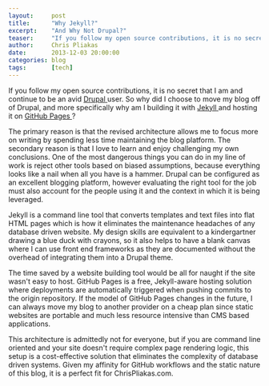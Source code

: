 ```yaml
---
layout:     post
title:      "Why Jekyll?"
excerpt:    "And Why Not Drupal?"
teaser:     "If you follow my open source contributions, it is no secret that I am and continue to be an avid Drupal user. So why did I choose to move my blog off of Drupal?"
author:     Chris Pliakas
date:       2013-12-03 20:00:00
categories: blog
tags:       [tech]
---
```


If you follow my open source contributions, it is no secret that I am and
continue to be an avid <span itemscope itemtype="http://schema.org/SoftwareApplication">
<a href="http://drupal.org" target="_blank" itemprop="sameAs">
<span itemprop="name">Drupal</span>
</a>
</span> user. So why did I choose to move my blog off of
Drupal, and more specifically why am I building it with
<span itemscope itemtype="http://schema.org/SoftwareApplication">
<a href="http://jekyllrb.com" target="_blank" itemprop="sameAs">
<span itemprop="name">Jekyll</span>
</a>
</span>
and hosting it on
<span itemscope itemtype="http://schema.org/Organization">
<a href="http://pages.github.com" target="_blank">
<span itemprop="name">GitHub</span> Pages
</a>
</span>?

The primary reason is that the revised architecture allows me to focus more on
writing by spending less time maintaining the blog platform. The secondary
reason is that I love to learn and enjoy challenging my own conclusions. One
of the most dangerous things you can do in my line of work is reject other
tools based on biased assumptions, because everything looks like a nail when
all you have is a hammer. Drupal can be configured as an excellent blogging
platform, however evaluating the right tool for the job must also account for
the people using it and the context in which it is being leveraged.

Jekyll is a command line tool that converts templates and text files into flat
HTML pages which is how it eliminates the maintenance headaches of any database
driven website. My design skills are equivalent to a kindergartner drawing a
blue duck with crayons, so it also helps to have a blank canvas where I can use
front end frameworks as they are documented without the overhead of integrating
them into a Drupal theme.

The time saved by a website building tool would be all for naught if the site
wasn't easy to host. GitHub Pages is a free, Jekyll-aware hosting solution
where deployments are automatically triggered when pushing commits to the
origin repository. If the model of GitHub Pages changes in the future, I can
always move my blog to another provider on a cheap plan since static websites
are portable and much less resource intensive than CMS based applications.

This architecture is admittedly not for everyone, but if you are command line
oriented and your site doesn't require complex page rendering logic, this setup
is a cost-effective solution that eliminates the complexity of database driven
systems. Given my affinity for GitHub workflows and the static nature of this
blog, it is a perfect fit for ChrisPliakas.com.
